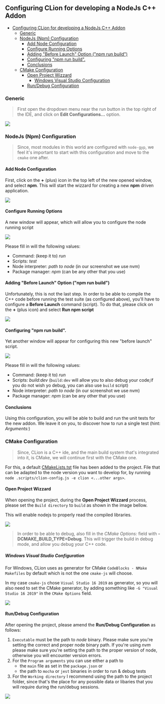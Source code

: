 ## Configuring CLion for developing a NodeJs C++ Addon 

<!-- TOC -->

- [Configuring CLion for developing a NodeJs C++ Addon](#configuring-clion-for-developing-a-nodejs-c-addon)
  - [Generic](#generic)
  - [NodeJs (Npm) Configuration](#nodejs-npm-configuration)
    - [Add Node Configuration](#add-node-configuration)
    - [Configure Running Options](#configure-running-options)
    - [Adding "Before Launch" Option ("npm run build")](#adding-before-launch-option-npm-run-build)
    - [Configuring "npm run build".](#configuring-npm-run-build)
    - [Conclusions](#conclusions)
  - [CMake Configuration](#cmake-configuration)
    - [Open Project Wizzard](#open-project-wizzard)
      - [Windows Visual Studio Configuration](#windows-visual-studio-configuration)
    - [Run/Debug Configuration](#rundebug-configuration)

<!-- /TOC -->

### Generic

> First open the dropdown menu near the run button in the top right of the IDE, and click on **Edit Configurations...** option.

<img src="manual/../clion_edit_configurations.png">


### NodeJs (Npm) Configuration

> Since, most modules in this world are configured with `node-gyp`, we feel it's important to start with this configuration and move to the `cmake` one after.

#### Add Node Configuration

First, click on the **+** (plus) icon in the top left of the new opened window, and select **npm**. This will start the wizzard for creating a new **npm** driven application.

<img src="manual/../clion_new_npm_config.png">

#### Configure Running Options

A new window will appear, which will allow you to configure the node running script

<img src="manual/../clion_new_npm_runner_config.png">

Please fill in will the following values:
* Command: (keep it to) *run*
* Scripts: *test*
* Node interpreter: *path to node* (in our screenshot we use nvm)
* Package manager: *npm* (can be any other that you use) 

#### Adding "Before Launch" Option ("npm run build")

Unfortunately, this is not the last step. In order to be able to compile the C++ code before running the test suite (as configured above), you'll have to configure a **Before Launch** command (script). To do that, please click on the **+** (plus icon) and select **Run npm script**

<img src="manual/../clion_before_launch_new_npm_script.png">

#### Configuring "npm run build".

Yet another window will appear for configuring this new "before launch" script.

<img src="manual/../clion_before_launch_script_config.png">

Please fill in will the following values:
* Command: (keep it to) *run*
* Scripts: *build:dev* (`build:dev` will allow you to also debug your code;if you do not wish yo debug, you can also use `build` script)
* Node interpreter: *path to node* (in our screenshot we use nvm)
* Package manager: *npm* (can be any other that you use)

#### Conclusions

Using this configuration, you will be able to build and run the unit tests for the new addon. We leave it on you, to discover how to run a single test (hint: *Arguments:*)

### CMake Configuration

> Since, CLion is a C++ ide, and the main build system that's integrated into it, is CMake, we will continue first with the CMake one.

For this, a default [CMakeLists.tst](../CMakeLists.tst) file has been added to the project. File that can be adapted to the node version you want to develop for, by running `node .scripts/clion-config.js -e clion <...other args>`. 


#### Open Project Wizzard

When opening the project, during the **Open Project Wizzard** process, please set the `Build directory` to `build` as shown in the image bellow. 

This will enable nodejs to properly read the compiled libraries.

<img src="manual/../open_project_wizard.png">

> In order to be able to debug, also fill in the *CMake Options:* field with **-DCMAKE_BUILD_TYPE=Debug**. This will trigger the build in debug mode, and allow you debug your C++ code.

##### Windows Visual Studio Configuration

For Windows, CLion uses as generator for CMake `CodeBlocks - NMake Makefiles` by default which is not the one `cmake-js` will choose.

In my case `cmake-js` chose `Visual Studio 16 2019` as generator, so you will also need to set the CMake generator, by adding something like `-G "Visual Studio 16 2019"` in the `CMake Options` field.

<img src="manual/../open_project_wizard_windows.png">

#### Run/Debug Configuration

After opening the project, please amend the **Run/Debug Configuration** as follows:

1. `Executable` must be the path to *node* binary. Please make sure you're setting the correct and proper node binary path. If you're using *nvm* please make sure you're setting the path to the proper version of node, otherwise you will encounter version errors.
2. For the `Program arguments` you can use either a path to 
   * the `main` file as set in the `package.json` or 
   * the path to `mocha` or `jest` binaries in order to run & debug tests
3. For the `Working directory` I recommend using the path to the project folder, since that's the place for any possible data or libaries that you will require during the run/debug sessions.

<img src="manual/../run_debug_configuration.png">

